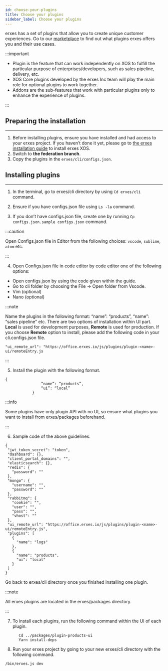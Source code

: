 ```yaml
---
id: choose-your-plugins
title: Choose your plugins
sidebar_label: Choose your plugins
---
```


erxes has a set of plugins that allow you to create unique customer experiences. Go to our <a href="https://erxes.io/marketplace" target="_blank">marketplace</a> to find out what plugins erxes offers you and their use cases.

:::important

- Plugin is the feature that can work independently on XOS  to fulfill the particular purpose of enterprises/developers, such as sales pipeline, delivery, etc. 
- XOS Core plugins developed by the erxes Inc team will play the main role for optional plugins to work together. 
- Addons are the sub-features that work with particular plugins only to enhance the experience of plugins.  

:::

## Preparing the installation
---

1. Before installing plugins, ensure you have installed and had access to your erxes project.  If you haven’t done it yet, please go to <a href="https://www.erxes.org/developer/ubuntu" target="_blank">the erxes installation guide</a> to install erxes XOS. 
2. Switch to **the federation branch**.
3. Copy the plugins in the `erxes/cli/configs.json`.

## Installing plugins
---

1. In the terminal, go to erxes/cli directory by using `Cd erxes/cli` command.  
            
2. Ensure if you have configs.json file using `Ls -la` command.
             
3. If you don’t have configs.json file, create one by running `Cp configs.json.sample configs.json` command.

 
:::caution

Open Configs.json file in Editor from the following choices: `vscode`, `sublime`, `atom` etc.

:::

4. Open Configs.json file in code editor by code editor one of the following options:

- Open configs.json by using the code given within the guide.  
- Go to cli folder by choosing the File -> Open folder from Vscode. 
- Vim (optional)
- Nano (optional)

:::note

Name the plugins in the following format:   “name”: “products”, “name”: “sales pipeline” etc.
There are two options of installation within UI part. **Local** is used for development purposes, **Remote** is used for production.
If you choose **Remote** option to install, please add the following code in your cli.configs.json file. 

 ```"ui_remote_url": "https://office.erxes.io/js/plugins/plugin-<name>-ui/remoteEntry.js```

:::


5. Install the plugin with the following format.            

```
{
                “name”: “products”,
                “ui”: “local”
            }
```

:::info

Some plugins have only plugin API with no UI, so ensure what plugins you want to install from erxes/packages beforehand.

:::

6. Sample code of the above guidelines.

```
{
 "jwt_token_secret": "token",
 "dashboard": {},
 "client_portal_domains": "",
 "elasticsearch": {},
 "redis": {
   "password": ""
 },
 "mongo": {
   "username": "",
   "password": ""
 },
 "rabbitmq": {
   "cookie": "",
   "user": "",
   "pass": "",
   "vhost": ""
 },
 "ui_remote_url": "https://office.erxes.io/js/plugins/plugin-<name>-ui/remoteEntry.js",
 "plugins": [
   {
     "name": "logs"
   },
   {
     "name": "products",
     "ui": "local"
   }
 ]
}
```

Go back to erxes/cli directory once you finished installing one plugin. 


:::note

All erxes plugins are located in the erxes/packages directory.

:::

7. To install each plugins, run the following command within the  UI of each plugin.
      
```
      Cd ../packages/plugin-products-ui
      Yarn install-deps
```

8. Run your erxes project by going to your new erxes/cli directory with the following command.

```
/bin/erxes.js dev
```


